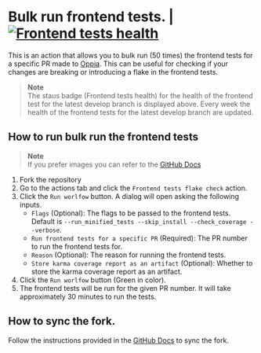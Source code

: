 # Bulk run frontend tests. | [![Frontend tests health](https://github.com/gp201/oppia-frontend-tests-oppia/actions/workflows/frontend_tests_health.yml/badge.svg)](https://github.com/gp201/oppia-frontend-tests-oppia/actions/workflows/frontend_tests_health.yml)

This is an action that allows you to bulk run (50 times) the frontend tests for a specific PR made to [Oppia](https://github.com/oppia/oppia).
This can be useful for checking if your changes are breaking or introducing a flake in the frontend tests.

> **Note**  
> The staus badge (Frontend tests health) for the health of the frontend test for the latest develop branch is displayed above.
> Every week the health of the frontend tests for the latest develop branch are updated. 


## How to run bulk run the frontend tests

> **Note**  
> If you prefer images you can refer to the [GitHub Docs](https://docs.github.com/en/actions/managing-workflow-runs/manually-running-a-workflow#running-a-workflow)


1. Fork the repository
2. Go to the actions tab and click the `Frontend tests flake check` action.
3. Click the `Run worlfow` button. A dialog will open asking the following inputs.
    - `Flags` (Optional): The flags to be passed to the frontend tests. Default is `--run_minified_tests --skip_install --check_coverage --verbose`.
    - `Run frontend tests for a specific PR` (Required): The PR number to run the frontend tests for.
    - `Reason` (Optional): The reason for running the frontend tests.
    - `Store karma coverage report as an artifact` (Optional): Whether to store the karma coverage report as an artifact.
4. Click the `Run worlfow` button (Green in color).
5. The frontend tests will be run for the given PR number. It will take approximately 30 minutes to run the tests.

## How to sync the fork.

Follow the instructions provided in the [GitHub Docs](
https://docs.github.com/en/pull-requests/collaborating-with-pull-requests/working-with-forks/syncing-a-fork#syncing-a-fork-branch-from-the-web-ui) to sync the fork.
